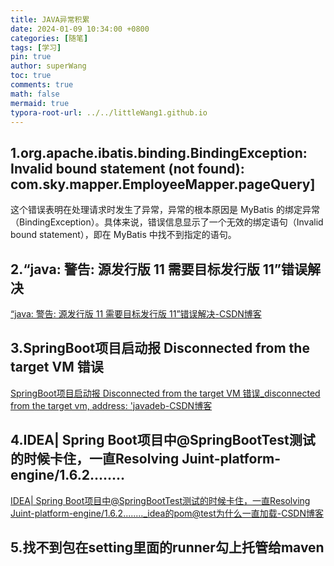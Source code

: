 ```yaml
---
title: JAVA异常积累
date: 2024-01-09 10:34:00 +0800
categories: [随笔]
tags: [学习]
pin: true
author: superWang
toc: true
comments: true
math: false
mermaid: true
typora-root-url: ../../littleWang1.github.io
---
```


## 1.org.apache.ibatis.binding.BindingException: Invalid bound statement (not found): com.sky.mapper.EmployeeMapper.pageQuery] 

这个错误表明在处理请求时发生了异常，异常的根本原因是 MyBatis 的绑定异常（BindingException）。具体来说，错误信息显示了一个无效的绑定语句（Invalid bound statement），即在 MyBatis 中找不到指定的语句。

## 2.“java: 警告: 源发行版 11 需要目标发行版 11”错误解决

[“java: 警告: 源发行版 11 需要目标发行版 11”错误解决-CSDN博客](https://blog.csdn.net/u012660464/article/details/127995658)

## 3.SpringBoot项目启动报 Disconnected from the target VM 错误

[SpringBoot项目启动报 Disconnected from the target VM 错误_disconnected from the target vm, address: 'javadeb-CSDN博客](https://blog.csdn.net/u010741112/article/details/106663056)

## 4.IDEA| Spring Boot项目中@SpringBootTest测试的时候卡住，一直Resolving Juint-platform-engine/1.6.2........

[IDEA| Spring Boot项目中@SpringBootTest测试的时候卡住，一直Resolving Juint-platform-engine/1.6.2........_idea的pom@test为什么一直加载-CSDN博客](https://blog.csdn.net/Cobbyer/article/details/106601619)

## 5.找不到包在setting里面的runner勾上托管给maven
